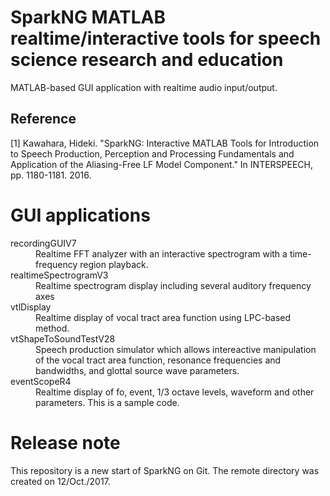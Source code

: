 

# SparkNG MATLAB realtime/interactive tools for speech science research and education

  MATLAB-based GUI application with realtime audio input/output.

## Reference

[1] Kawahara, Hideki. "SparkNG: Interactive MATLAB Tools for Introduction to Speech Production, Perception and Processing Fundamentals and Application of the Aliasing-Free LF Model Component." In INTERSPEECH, pp. 1180-1181. 2016.

# GUI applications

<dl>
  <dt>recordingGUIV7</dt>
  <dd>Realtime FFT analyzer with an interactive spectrogram with a time-frequency region playback.</dd>
  <dt>realtimeSpectrogramV3</dt>
  <dd>Realtime spectrogram display including several auditory frequency axes</dd>
  <dt>vtlDisplay</dt>
  <dd>Realtime display of vocal tract area function using LPC-based method.</dd>
  <dt>vtShapeToSoundTestV28</dt>
  <dd>Speech production simulator which allows intereactive manipulation of the vocal tract area function, resonance frequencies and bandwidths, and glottal source wave parameters.</dd>
  <dt>eventScopeR4</dt>
  <dd>Realtime display of fo, event, 1/3 octave levels, waveform and other parameters. This is a sample code.</dd>
</dl>

# Release note
This repository is a new start of SparkNG on Git. 
The remote directory was created on 12/Oct./2017.
